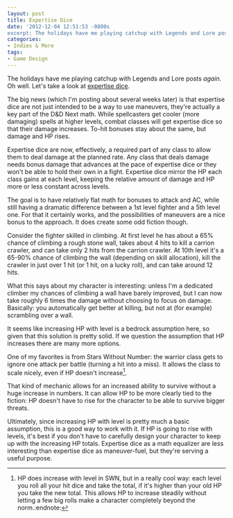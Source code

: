 ```yaml
---
layout: post
title: Expertise Dice
date: '2012-12-04 12:51:53 -0800s
excerpt: The holidays have me playing catchup with Legends and Lore posts again. Oh well. Let's take a look at expertise dice.
categories:
- Indies & More
tags:
- Game Design
---
```

The holidays have me playing catchup with Legends and Lore posts <em>again.</em> Oh well. Let's take a look at <a href="http://www.wizards.com/dnd/Article.aspx?x=dnd/4ll/20121119">expertise dice</a>.

The big news (which I'm posting about several weeks later) is that expertise dice are not just intended to be a way to use maneuvers, they're actually a key part of the D&D Next math. While spellcasters get cooler (more damaging) spells at higher levels, combat classes will get expertise dice so that their damage increases. To-hit bonuses stay about the same, but damage and HP rises.

Expertise dice are now, effectively, a required part of any class to allow them to deal damage at the planned rate. Any class that deals damage needs bonus damage that advances at the pace of expertise dice or they won't be able to hold their own in a fight. Expertise dice mirror the HP each class gains at each level, keeping the relative amount of damage and HP more or less constant across levels.

The goal is to have relatively flat math for bonuses to attack and AC, while still having a dramatic difference between a 1st level fighter and a 5th level one. For that it certainly works, and the possibilities of maneuvers are a nice bonus to the approach. It does create some odd fiction though.

Consider the fighter skilled in climbing. At first level he has about a 65% chance of climbing a rough stone wall, takes about 4 hits to kill a carrion crawler, and can take only 2 hits from the carrion crawler. At 10th level it's a 65-90% chance of climbing the wall (depending on skill allocation), kill the crawler in just over 1 hit (or 1 hit, on a lucky roll), and can take around 12 hits.

What this says about my character is interesting: unless I'm a dedicated climber my chances of climbing a wall have barely improved, but I can now take roughly 6 times the damage without choosing to focus on damage. Basically: you automatically get better at killing, but not at (for example) scrambling over a wall.

It seems like increasing HP with level is a bedrock assumption here, so given that this solution is pretty solid. If we question the assumption that HP increases there are many more options.

One of my favorites is from Stars Without Number: the warrior class gets to ignore one attack per battle (turning a hit into a miss). It allows the class to scale nicely, even if HP doesn't increase[^1].

That kind of mechanic allows for an increased ability to survive without a huge increase in numbers. It can allow HP to be more clearly tied to the fiction: HP doesn't have to rise for the character to be able to survive bigger threats.

Ultimately, since increasing HP with level is pretty much a basic assumption, this is a good way to work with it. If HP is going to rise with levels, it's best if you don't have to carefully design your character to keep up with the increasing HP totals. Expertise dice as a math equalizer are less interesting than expertise dice as maneuver-fuel, but they're serving a useful purpose.

[^1]: HP does increase with level in SWN, but in a really cool way: each level you roll all your hit dice and take the total, if it's higher than your old HP you take the new total. This allows HP to increase steadily without letting a few big rolls make a character completely beyond the norm.</em>:endnote: